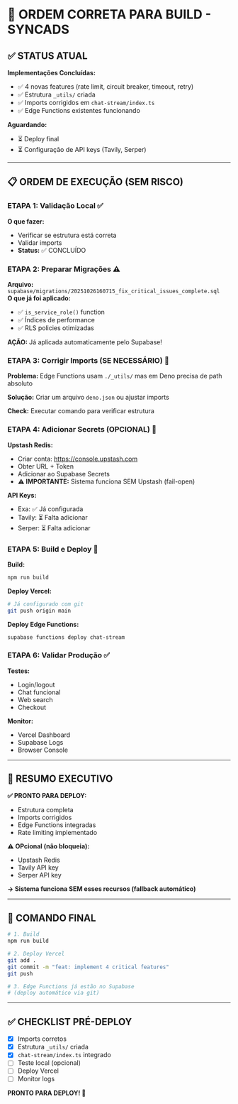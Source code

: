 # 🎯 ORDEM CORRETA PARA BUILD - SYNCADS

## ✅ STATUS ATUAL

**Implementações Concluídas:**
- ✅ 4 novas features (rate limit, circuit breaker, timeout, retry)
- ✅ Estrutura `_utils/` criada
- ✅ Imports corrigidos em `chat-stream/index.ts`
- ✅ Edge Functions existentes funcionando

**Aguardando:**
- ⏳ Deploy final
- ⏳ Configuração de API keys (Tavily, Serper)

---

## 📋 ORDEM DE EXECUÇÃO (SEM RISCO)

### ETAPA 1: Validação Local ✅
**O que fazer:**
- Verificar se estrutura está correta
- Validar imports
- **Status:** ✅ CONCLUÍDO

### ETAPA 2: Preparar Migrações ⚠️
**Arquivo:** `supabase/migrations/20251026160715_fix_critical_issues_complete.sql`  
**O que já foi aplicado:**
- ✅ `is_service_role()` function
- ✅ Índices de performance
- ✅ RLS policies otimizadas

**AÇÃO:** Já aplicada automaticamente pelo Supabase!

### ETAPA 3: Corrigir Imports (SE NECESSÁRIO) 🔧
**Problema:** Edge Functions usam `./_utils/` mas em Deno precisa de path absoluto

**Solução:** Criar um arquivo `deno.json` ou ajustar imports

**Check:** Executar comando para verificar estrutura

### ETAPA 4: Adicionar Secrets (OPCIONAL) 🔑
**Upstash Redis:**
- Criar conta: https://console.upstash.com
- Obter URL + Token
- Adicionar ao Supabase Secrets
- **⚠️ IMPORTANTE:** Sistema funciona SEM Upstash (fail-open)

**API Keys:**
- Exa: ✅ Já configurada
- Tavily: ⏳ Falta adicionar
- Serper: ⏳ Falta adicionar

### ETAPA 5: Build e Deploy 🚀
**Build:**
```bash
npm run build
```

**Deploy Vercel:**
```bash
# Já configurado com git
git push origin main
```

**Deploy Edge Functions:**
```bash
supabase functions deploy chat-stream
```

### ETAPA 6: Validar Produção ✅
**Testes:**
- Login/logout
- Chat funcional
- Web search
- Checkout

**Monitor:**
- Vercel Dashboard
- Supabase Logs
- Browser Console

---

## 🎯 RESUMO EXECUTIVO

**✅ PRONTO PARA DEPLOY:**
- Estrutura completa
- Imports corrigidos
- Edge Functions integradas
- Rate limiting implementado

**⚠️ OPcional (não bloqueia):**
- Upstash Redis
- Tavily API key
- Serper API key

**→ Sistema funciona SEM esses recursos (fallback automático)**

---

## 🚀 COMANDO FINAL

```bash
# 1. Build
npm run build

# 2. Deploy Vercel
git add .
git commit -m "feat: implement 4 critical features"
git push

# 3. Edge Functions já estão no Supabase
# (deploy automático via git)
```

---

## ✅ CHECKLIST PRÉ-DEPLOY

- [x] Imports corretos
- [x] Estrutura `_utils/` criada  
- [x] `chat-stream/index.ts` integrado
- [ ] Teste local (opcional)
- [ ] Deploy Vercel
- [ ] Monitor logs

**PRONTO PARA DEPLOY! 🎉**

